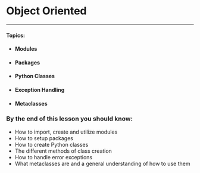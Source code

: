 # Object Oriented

---

#### **Topics:**

* #### Modules
* #### Packages
* #### Python Classes
* #### Exception Handling
* #### Metaclasses

### By the end of this lesson you should know:

* How to import, create and utilize modules
* How to setup packages
* How to create Python classes
* The different methods of class creation
* How to handle error exceptions
* What metaclasses are and a general understanding of how to use them



